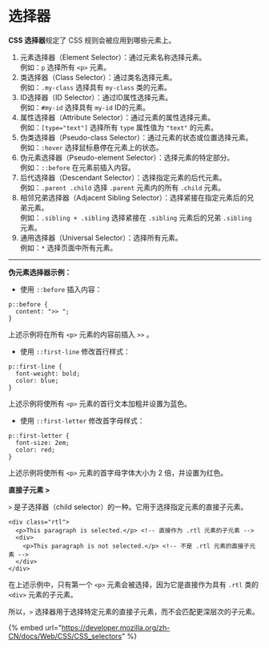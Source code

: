 # 选择器

**CSS 选择器**规定了 CSS 规则会被应用到哪些元素上。

1. 元素选择器（Element Selector）：通过元素名称选择元素。\
   例如：`p` 选择所有 `<p>` 元素。
2. 类选择器（Class Selector）：通过类名选择元素。\
   例如：`.my-class` 选择具有 `my-class` 类的元素。
3. ID选择器（ID Selector）：通过ID属性选择元素。\
   例如：`#my-id` 选择具有 `my-id` ID的元素。
4. 属性选择器（Attribute Selector）：通过元素的属性选择元素。\
   例如：`[type="text"]` 选择所有 `type` 属性值为 `"text"` 的元素。
5. 伪类选择器（Pseudo-class Selector）：通过元素的状态或位置选择元素。\
   例如：`:hover` 选择鼠标悬停在元素上的状态。
6. 伪元素选择器（Pseudo-element Selector）：选择元素的特定部分。\
   例如：`::before` 在元素前插入内容。
7. 后代选择器（Descendant Selector）：选择指定元素的后代元素。\
   例如：`.parent .child` 选择 `.parent` 元素内的所有 `.child` 元素。
8. 相邻兄弟选择器（Adjacent Sibling Selector）：选择紧接在指定元素后的兄弟元素。\
   例如：`.sibling + .sibling` 选择紧接在 `.sibling` 元素后的兄弟 `.sibling` 元素。
9. 通用选择器（Universal Selector）：选择所有元素。\
   例如：`*` 选择页面中所有元素。

***

**伪元素选择器示例：**

* 使用 `::before` 插入内容：

```
p::before {
  content: ">> ";
}
```

上述示例将在所有 `<p>` 元素的内容前插入 `>>` 。

* 使用 `::first-line` 修改首行样式：

```
p::first-line {
  font-weight: bold;
  color: blue;
}
```

上述示例将使所有 `<p>` 元素的首行文本加粗并设置为蓝色。

* 使用 `::first-letter` 修改首字母样式：

```
p::first-letter {
  font-size: 2em;
  color: red;
}
```

上述示例将使所有 `<p>` 元素的首字母字体大小为 2 倍，并设置为红色。

**直接子元素 >**

`>` 是子选择器（child selector）的一种。它用于选择指定元素的直接子元素。

```
<div class="rtl">
  <p>This paragraph is selected.</p> <!-- 直接作为 .rtl 元素的子元素 -->
  <div>
    <p>This paragraph is not selected.</p> <!-- 不是 .rtl 元素的直接子元素 -->
  </div>
</div>

```

在上述示例中，只有第一个 `<p>` 元素会被选择，因为它是直接作为具有 `.rtl` 类的 `<div>` 元素的子元素。

所以，`>` 选择器用于选择特定元素的直接子元素，而不会匹配更深层次的子元素。



{% embed url="https://developer.mozilla.org/zh-CN/docs/Web/CSS/CSS_selectors" %}
